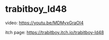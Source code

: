 # trabitboy_ld48

video:
https://youtu.be/MDMyxGraOI4

itch page:
https://trabitboy.itch.io/trabitboy-ld48
